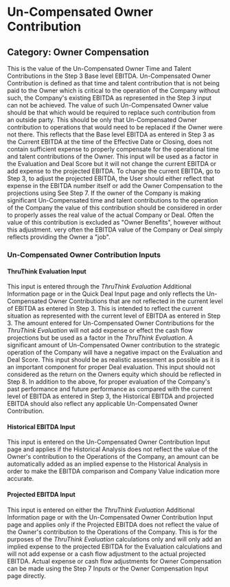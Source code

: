 # Un-Compensated Owner Contribution
## Category: Owner Compensation
This is the value of the Un-Compensated Owner Time and Talent Contributions in the Step 3 Base level EBITDA.
Un-Compensated Owner Contribution is defined as that time and talent contribution that is not being paid to the Owner which is critical to the operation of the Company without such, the Company's existing EBITDA as represented in the Step 3 input can not be achieved. The value of such Un-Compensated Owner value should be that which would be required to replace such contribution from an outside party.
This should be only that Un-Compensated Owner contribution to operations that would need to be replaced if the Owner were not there. This reflects that the Base level EBITDA as entered in Step 3 as the Current EBITDA at the time of the Effective Date or Closing, does not contain sufficient expense to properly compensate for the operational time and talent contributions of the Owner. This input will be used as a factor in the Evaluation and Deal Score but it will not change the current EBITDA or add expense to the projected EBITDA. To change the current EBITDA, go to Step 3, to adjust the projected EBITDA, the User should either reflect that expense in the EBITDA number itself or add the Owner Compensation to the projections using See Step 7.
If the owner of the Company is making significant Un-Compensated time and talent contributions to the operation of the Company the value of this contribution should be considered in order to properly asses the real value of the actual Company or Deal. Often the value of this contribution is excluded as "Owner Benefits", however without this adjustment. very often the EBITDA value of the Company or Deal simply reflects providing the Owner a "job".
### Un-Compensated Owner Contribution Inputs
#### ThruThink Evaluation Input
This input is entered through the *ThruThink Evaluation* Additional Information page or in the Quick Deal Input page and only reflects the Un-Compensated Owner Contributions that are not reflected in the current level of EBITDA as entered in Step 3. This is intended to reflect the current situation as represented with the current level of EBITDA as entered in Step 3.
The amount entered for Un-Compensated Owner Contributions for the *ThruThink Evaluation* will not add expense or effect the cash flow projections but be used as a factor in the *ThruThink Evaluation*. A significant amount of Un-Compensated Owner contribution to the strategic operation of the Company will have a negative impact on the Evaluation and Deal Score. This input should be as realistic assessment as possible as it is an important component for proper Deal evaluation.
This input should not considered as the return on the Owners equity which should be reflected in Step 8.
In addition to the above, for proper evaluation of the Company's past performance and future performance as compared with the current level of EBITDA as entered in Step 3, the Historical EBITDA and projected EBITDA should also reflect any applicable Un-Compensated Owner Contribution.
#### Historical EBITDA Input
This input is entered on the Un-Compensated Owner Contribution Input page and applies if the Historical Analysis does not reflect the value of the Owner's contribution to the Operations of the Company, an amount can be automatically added as an implied expense to the Historical Analysis in order to make the EBITDA comparison and Company Value indication more accurate.
#### Projected EBITDA Input
This input is entered on either the *ThruThink Evaluation* Additional Information page or with the Un-Compensated Owner Contribution Input page and applies only if the Projected EBITDA does not reflect the value of the Owner's contribution to the Operations of the Company. This is for the purposes of the *ThruThink Evaluation* calculations only and will only add an implied expense to the projected EBITDA for the Evaluation calculations and will not add expense or a cash flow adjustment to the actual projected EBITDA. Actual expense or cash flow adjustments for Owner Compensation can be made using the Step 7 Inputs or the Owner Compensation Input page directly.
